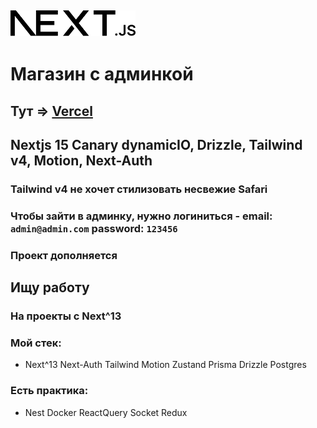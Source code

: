 ## <img src="public/next.svg" width="200">

# Магазин с админкой
## Тут => [Vercel](https://store-canary.vercel.app/) 
## Nextjs 15 Canary dynamicIO, Drizzle, Tailwind v4, Motion, Next-Auth
### Tailwind v4 не хочет стилизовать несвежие Safari

### Чтобы зайти в админку, нужно логиниться - email: `admin@admin.com` password: `123456`

### Проект дополняется



## Ищу работу
### На проекты с Next^13 
### Мой стек:
- Next^13 Next-Auth Tailwind Motion Zustand Prisma Drizzle Postgres


### Есть практика:
- Nest Docker ReactQuery Socket Redux
